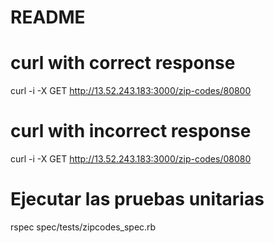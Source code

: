 # README

# curl with correct response
curl -i -X GET http://13.52.243.183:3000/zip-codes/80800

# curl with incorrect response
curl -i -X GET http://13.52.243.183:3000/zip-codes/08080



# Ejecutar las pruebas unitarias
rspec spec/tests/zipcodes_spec.rb